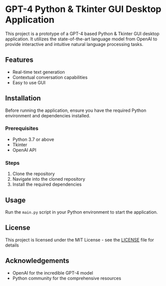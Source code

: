 # GPT-4 Python & Tkinter GUI Desktop Application

This project is a prototype of a GPT-4 based Python & Tkinter GUI desktop application. It utilizes the state-of-the-art language model from OpenAI to provide interactive and intuitive natural language processing tasks.

## Features

- Real-time text generation
- Contextual conversation capabilities
- Easy to use GUI 

## Installation

Before running the application, ensure you have the required Python environment and dependencies installed.

### Prerequisites

- Python 3.7 or above
- Tkinter
- OpenAI API

### Steps

1. Clone the repository
2. Navigate into the cloned repository
3. Install the required dependencies

## Usage

Run the `main.py` script in your Python environment to start the application.

## License

This project is licensed under the MIT License - see the [LICENSE](LICENSE) file for details

## Acknowledgements

- OpenAI for the incredible GPT-4 model
- Python community for the comprehensive resources

